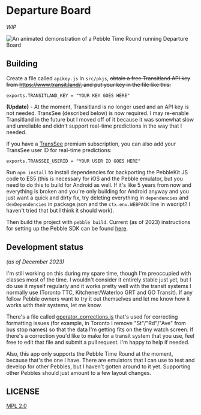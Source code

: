 # Departure Board

*WIP*

![An animated demonstration of a Pebble Time Round running Departure Board](resources/departure_board.gif)

## Building

Create a file called `apikey.js` in `src/pkjs`, ~~obtain a free Transitland API key from https://www.transit.land/, and put your key in the file like this:~~

    exports.TRANSITLAND_KEY = "YOUR KEY GOES HERE"

**(Update)** - At the moment, Transitland is no longer used and an API key is not needed. TransSee (described below) is now required. I may re-enable Transitland in the future but I moved off of it because it was somewhat slow and unreliable and didn't support real-time predictions in the way that I needed.

If you have a [TransSee](https://transsee.ca) premium subscription, you can also add your TransSee user ID for real-time predictions:

    exports.TRANSSEE_USERID = "YOUR USER ID GOES HERE"

Run `npm install` to install dependencies for backporting the PebbleKit JS code to ES5 (this is necessary for iOS and the Pebble emulator, but you need to do this to build for Android as well. If it's like 5 years from now and everything is broken and you're only building for Android anyway and you just want a quick and dirty fix, try deleting everything in `dependencies` and `devDependencies` in package.json and the `ctx.env.WEBPACK` line in wscript? I haven't tried that but I think it should work).

Then build the project with `pebble build`. Current (as of 2023) instructions for setting up the Pebble SDK can be found [here](https://github.com/andyburris/pebble-setup).

## Development status

*(as of December 2023)*

I'm still working on this during my spare time, though I'm preoccupied with classes most of the time. I wouldn't consider it entirely stable just yet, but I do use it myself regularly and it works pretty well with the transit systems I normally use (Toronto TTC, Kitchener/Waterloo GRT and GO Transit). If any fellow Pebble owners want to try it out themselves and let me know how it works with their systems, let me know.

There's a file called [operator_corrections.js](src/pkjs/operator_corrections.js) that's used for correcting formatting issues (for example, in Toronto I remove "St"/"Rd"/"Ave" from bus stop names) so that the data I'm getting fits on the tiny watch screen. If there's a correction you'd like to make for a transit system that you use, feel free to edit that file and submit a pull request. I'm happy to help if needed.

Also, this app only supports the Pebble Time Round at the moment, because that's the one I have. There are emulators that I can use to test and develop for other Pebbles, but I haven't gotten around to it yet. Supporting other Pebbles should just amount to a few layout changes.

## LICENSE

[MPL 2.0](LICENSE.txt)